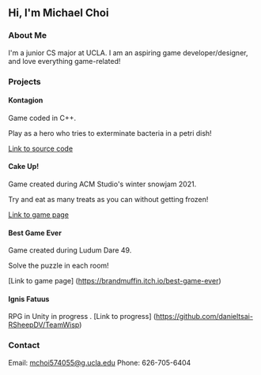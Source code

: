 ## Hi, I'm Michael Choi

### About Me
I'm a junior CS major at UCLA. I am an aspiring game developer/designer, and love everything game-related!

### Projects

#### Kontagion
Game coded in C++.

Play as a hero who tries to exterminate bacteria in a petri dish!

[Link to source code](https://github.com/mchoi574055/Kontagion)

#### Cake Up!
Game created during ACM Studio's winter snowjam 2021.

Try and eat as many treats as you can without getting frozen!

[Link to game page](https://wrecker-1.itch.io/caked-up)

#### Best Game Ever
Game created during Ludum Dare 49.

Solve the puzzle in each room!

[Link to game page] (https://brandmuffin.itch.io/best-game-ever)

#### Ignis Fatuus
RPG in Unity in progress
.
[Link to progress] (https://github.com/danieltsai-RSheepDV/TeamWisp)


### Contact
Email: mchoi574055@g.ucla.edu
Phone: 626-705-6404 
